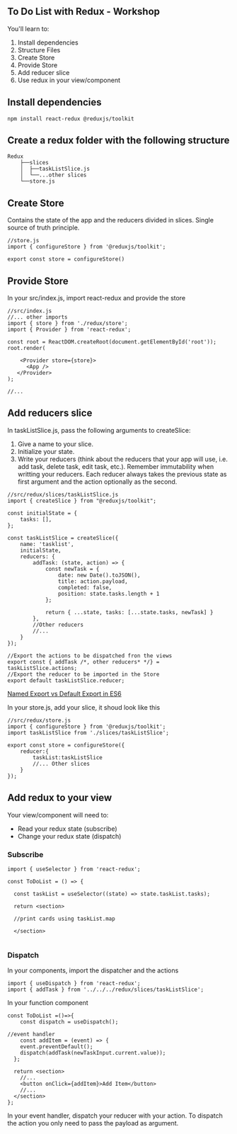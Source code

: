 ## To Do List with Redux - Workshop

You'll learn to: 

1. Install dependencies
2. Structure Files
3. Create Store
4. Provide Store
5. Add reducer slice
6. Use redux in your view/component


## Install dependencies

`npm install react-redux @reduxjs/toolkit`

## Create a redux folder with the following structure
```
Redux
    ├──slices
    │  ├──taskListSlice.js
    │  └──...other slices
    └──store.js
```


## Create Store
 Contains the state of the app and the reducers divided in slices. Single source of truth principle. 

 ```
//store.js
import { configureStore } from '@reduxjs/toolkit';

export const store = configureStore() 
```

## Provide Store

In your src/index.js, import react-redux and provide the store

```
//src/index.js
//... other imports
import { store } from './redux/store';
import { Provider } from 'react-redux';

const root = ReactDOM.createRoot(document.getElementById('root'));
root.render(

    <Provider store={store}>
      <App />
   </Provider> 
);

//...

```

## Add reducers slice
In taskListSlice.js, pass the following arguments to createSlice: 
1. Give a name to your slice.
2. Initialize your state.
3. Write your reducers (think about the reducers that your app will use, i.e. add task, delete task, edit task, etc.).
    Remember immutability when writting your reducers.
    Each reducer always takes the previous state as first argument and the action optionally as the second.

```
//src/redux/slices/taskListSlice.js
import { createSlice } from "@reduxjs/toolkit";

const initialState = {
    tasks: [],
};

const taskListSlice = createSlice({
    name: 'tasklist',
    initialState,
    reducers: {
        addTask: (state, action) => {
            const newTask = {
                date: new Date().toJSON(),
                title: action.payload,
                completed: false,
                position: state.tasks.length + 1
            };

            return { ...state, tasks: [...state.tasks, newTask] }
        },
        //Other reducers
        //...
    }
});

//Export the actions to be dispatched fron the views
export const { addTask /*, other reducers* */} = taskListSlice.actions;
//Export the reducer to be imported in the Store
export default taskListSlice.reducer;

```

[Named Export vs Default Export in ES6](https://medium.com/@etherealm/named-export-vs-default-export-in-es6-affb483a0910)

In your store.js, add your slice, it shoud look like this
```
//src/redux/store.js
import { configureStore } from '@reduxjs/toolkit';
import taskListSlice from './slices/taskListSlice';

export const store = configureStore({
    reducer:{
        taskList:taskListSlice
        //... Other slices
    }
}); 

```

## Add redux to your view

Your view/component will need to: 
- Read your redux state (subscribe)
- Change your redux state (dispatch)

### Subscribe

```
import { useSelector } from 'react-redux';

const ToDoList = () => {

  const taskList = useSelector((state) => state.taskList.tasks);

  return <section>
  
  //print cards using taskList.map
  
  </section>
  
```

### Dispatch

In your components, import the dispatcher and the actions
```
import { useDispatch } from 'react-redux';
import { addTask } from '../../../redux/slices/taskListSlice';
```
In your function component

```
const ToDoList =()=>{
    const dispatch = useDispatch();

//event handler
    const addItem = (event) => {
    event.preventDefault();
    dispatch(addTask(newTaskInput.current.value));
  };

  return <section>
    //...
    <button onClick={addItem}>Add Item</button>
    //...
  </section>
};
```

In your event handler, dispatch your reducer with your action. To dispatch the action you only need to pass the payload as argument.





